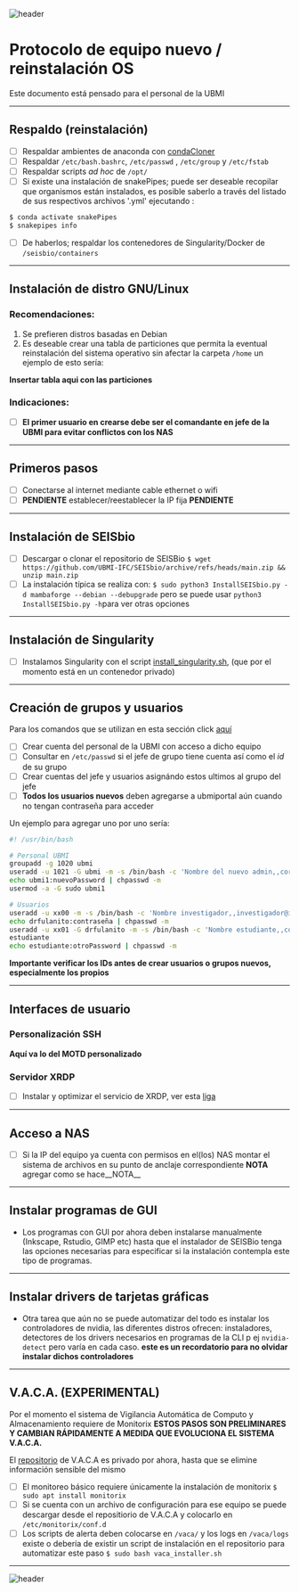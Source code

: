 
![header](/Tutoriales-IFC/assets/header.png)



















# Protocolo de equipo nuevo / reinstalación OS
Este documento está pensado para el personal de la UBMI

___

## Respaldo (reinstalación)

- [ ] Respaldar ambientes de anaconda con [condaCloner](https://github.com/UBMI-IFC/condaCloner) 
- [ ] Respaldar `/etc/bash.bashrc`,  `/etc/passwd` , `/etc/group` y  `/etc/fstab` 
- [ ] Respaldar scripts _ad hoc_ de `/opt/`
- [ ] Si existe una instalación de snakePipes; puede ser deseable recopilar que organismos están instalados, es posible saberlo a través del listado de sus respectivos archivos '.yml'  ejecutando : 

```bash
$ conda activate snakePipes
$ snakepipes info
```

- [ ] De haberlos; respaldar los contenedores de Singularity/Docker  de `/seisbio/containers`

___

## Instalación de distro GNU/Linux

### Recomendaciones: 
1. Se prefieren distros basadas en Debian
2. Es deseable crear una tabla de particiones que permita la eventual reinstalación del sistema operativo sin afectar la carpeta `/home` un ejemplo de esto sería:


 __Insertar tabla aqui con las particiones__
 
### Indicaciones:
- [ ] __El primer usuario en crearse debe ser el comandante en jefe de la UBMI para evitar conflictos con los NAS__

___

##  Primeros pasos

- [ ] Conectarse al internet mediante cable ethernet o wifi
- [ ] __PENDIENTE__ establecer/reestablecer la IP fija __PENDIENTE__

___

## Instalación de SEISbio

- [ ] Descargar o clonar el repositorio de SEISBio `$ wget https://github.com/UBMI-IFC/SEISbio/archive/refs/heads/main.zip && unzip main.zip`
- [ ] La instalación típica se realiza con: `$ sudo python3 InstallSEISbio.py -d mambaforge --debian --debupgrade` pero se puede usar `python3 InstallSEISbio.py -h`para ver otras opciones

___

## Instalación de Singularity

- [ ] Instalamos Singularity con el script [install_singularity.sh](https://github.com/UBMI-IFC/singularity-test/blob/main/install_singularity.sh), (que por el momento está en un contenedor privado)

___

## Creación de grupos y usuarios

Para los comandos que se utilizan en esta sección click [aquí](https://ubmi-ifc.github.io/Tutoriales-IFC/notas/manejo_de_usuarios)

- [ ]  Crear cuenta del personal de la UBMI con acceso a dicho equipo
- [ ]  Consultar en `/etc/passwd` si el jefe de grupo tiene cuenta así como el _id_ de su grupo
- [ ]  Crear cuentas del jefe y usuarios asignándo estos ultimos al grupo del jefe
- [ ]  __Todos los usuarios nuevos__ deben agregarse a ubmiportal aún cuando no tengan contraseña para acceder

Un ejemplo para agregar uno por uno sería:

```bash
#! /usr/bin/bash

# Personal UBMI
groupadd -g 1020 ubmi
useradd -u 1021 -G ubmi -m -s /bin/bash -c 'Nombre del nuevo admin,,correo@ifc.unam.mx,' ubmi1
echo ubmi1:nuevoPassword | chpasswd -m
usermod -a -G sudo ubmi1

# Usuarios
useradd -u xx00 -m -s /bin/bash -c 'Nombre investigador,,investigador@ifc.unam.mx,' drfulanito
echo drfulanito:contraseña | chpasswd -m
useradd -u xx01 -G drfulanito -m -s /bin/bash -c 'Nombre estudiante,,correo_estudiante@gmail.com,' 
estudiante
echo estudiante:otroPassword | chpasswd -m
```
__Importante verificar los IDs antes de crear usuarios o grupos nuevos, especialmente los propios__

___

##  Interfaces de usuario

### Personalización SSH
__Aquí va lo del MOTD personalizado__

### Servidor XRDP
- [ ] Instalar y optimizar el servicio de XRDP, ver esta [liga](https://ubmi-ifc.github.io/Tutoriales-IFC/configuraciones/xrdp_server)

___

## Acceso a NAS
- [ ] Si la IP del equipo ya cuenta con permisos en el(los) NAS montar el sistema de archivos en su punto de anclaje correspondiente  __NOTA__ agregar como se hace__NOTA__

___

## Instalar programas de GUI

- Los programas con GUI por ahora deben instalarse manualmente (Inkscape, Rstudio, GIMP etc) hasta que el instalador de SEISBio tenga las opciones necesarias para especificar si la instalación contempla este tipo de programas.


___

## Instalar drivers de tarjetas gráficas

- Otra tarea que aún no se puede automatizar del todo es instalar los controladores de nvidia, las diferentes distros ofrecen: instaladores, detectores de los drivers necesarios en programas de la CLI p ej `nvidia-detect` pero varía en cada caso. __este es un recordatorio para no olvidar instalar dichos controladores__

___

##  V.A.C.A. (EXPERIMENTAL)
Por el momento el sistema de Vigilancia Automática de Computo y Almacenamiento requiere de Monitorix
__ESTOS PASOS SON PRELIMINARES Y CAMBIAN RÁPIDAMENTE A MEDIDA QUE EVOLUCIONA EL SISTEMA V.A.C.A.__

El [repositorio](https://github.com/UBMI-IFC/vaca) de V.A.C.A es privado por ahora, hasta que se elimine información sensible del mismo

- [ ] El monitoreo básico requiere únicamente la instalación de monitorix `$ sudo apt install monitorix`
- [ ] Si se cuenta con un archivo de configuración para ese equipo se puede descargar desde el repositiorio de V.A.C.A y colocarlo en `/etc/monitorix/conf.d` 
- [ ] Los scripts de alerta deben colocarse en `/vaca/` y los logs en `/vaca/logs` existe o debería de existir un script de instalación en el repositorio para automatizar este paso `$ sudo bash vaca_installer.sh`

___



















![header](/Tutoriales-IFC/assets/header.png)

